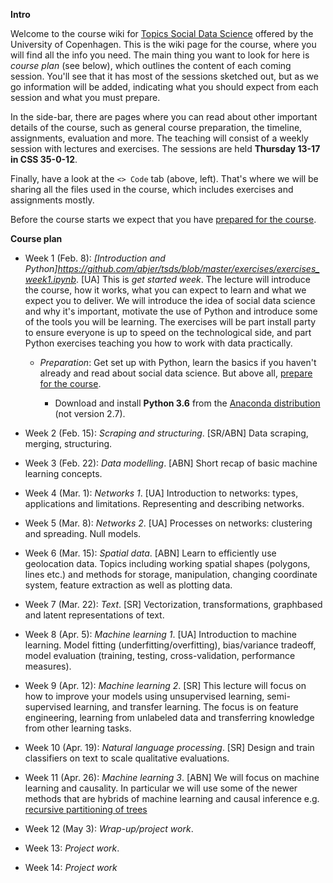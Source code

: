 **Intro**

Welcome to the course wiki for [Topics Social Data Science](https://kurser.ku.dk/course/a%C3%98kk08371u/2017-2018) offered by the University of Copenhagen. This is the wiki page for the course, where you will find all the info you need. The main thing you want to look for here is *course plan* (see below), which outlines the content of each coming session. You'll see that it has most of the sessions sketched out, but as we go information will be added, indicating what you should expect from each session and what you must prepare.

In the side-bar, there are pages where you can read about other important details of the course, such as general course preparation, the timeline, assignments, evaluation and more. The teaching will consist of a weekly session with lectures and exercises. The sessions are held **Thursday 13-17 in CSS 35-0-12**.

Finally, have a look at the `<> Code` tab (above, left). That's where we will be sharing all the files used in the course, which includes exercises and assignments mostly.

Before the course starts we expect that you have [prepared for the course](https://github.com/abjer/tsds/wiki/Course-preparation).

**Course plan**

* Week 1 (Feb. 8): *[Introduction and Python]https://github.com/abjer/tsds/blob/master/exercises/exercises_week1.ipynb*. [UA] This is *get started week*. The lecture will introduce the course, how it works, what you can expect to learn and what we expect you to deliver. We will introduce the idea of social data science and why it's important, motivate the use of Python and introduce some of the tools you will be learning. The exercises will be part install party to ensure everyone is up to speed on the technological side, and part Python exercises teaching you how to work with data practically.

    * *Preparation*: Get set up with Python, learn the basics if you haven't already and read about social data science. But above all, [prepare for the course](https://github.com/abjer/tsds/wiki/Course-preparation).

        * Download and install **Python 3.6** from the [Anaconda distribution](https://www.anaconda.com/download/#macos) (not version 2.7).

* Week 2 (Feb. 15): *Scraping and structuring*. [SR/ABN] Data scraping, merging, structuring.

* Week 3 (Feb. 22): *Data modelling*. [ABN] Short recap of basic machine learning concepts.

* Week 4 (Mar. 1): *Networks 1*. [UA] Introduction to networks: types, applications and limitations. Representing and describing networks.

* Week 5 (Mar. 8): *Networks 2*. [UA] Processes on networks: clustering and spreading. Null models.

* Week 6 (Mar. 15): *Spatial data*. [ABN] Learn to efficiently use geolocation data. Topics including working spatial shapes (polygons, lines etc.) and methods for storage, manipulation, changing coordinate system, feature extraction as well as plotting data.

* Week 7 (Mar. 22): *Text*. [SR] Vectorization, transformations, graphbased and latent representations of text. 

* Week 8 (Apr. 5): *Machine learning 1*. [UA] Introduction to machine learning. Model fitting (underfitting/overfitting), bias/variance tradeoff, model evaluation (training, testing, cross-validation, performance measures).

* Week 9 (Apr. 12): *Machine learning 2*. [SR] This lecture will focus on how to improve your models using unsupervised learning, semi-supervised learning, and transfer learning. The focus is on feature engineering, learning from unlabeled data and transferring knowledge from other learning tasks.

* Week 10 (Apr. 19): *Natural language processing*. [SR] Design and train classifiers on text to scale qualitative evaluations. 

* Week 11 (Apr. 26): *Machine learning 3*. [ABN] We will focus on machine learning and causality. In particular we will use some of the newer methods that are hybrids of machine learning and causal inference e.g. [recursive partitioning of trees](http://www.pnas.org/content/113/27/7353.full)

* Week 12 (May 3): *Wrap-up/project work*.

* Week 13: *Project work*.

* Week 14: *Project work*